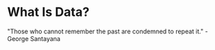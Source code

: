 # What Is Data?

"Those who cannot remember the past are condemned to repeat it." -George Santayana

